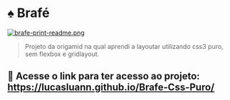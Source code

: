 # :spades: Brafé

[![brafe-print-readme.png](https://i.postimg.cc/4dMRCpgm/brafe-print-readme.png)](https://postimg.cc/wyhGLy3p)

> Projeto da origamid na qual aprendi a layoutar utilizando css3 puro, sem flexbox e gridlayout.

## 🚀 Acesse o link para ter acesso ao projeto: https://lucasluann.github.io/Brafe-Css-Puro/
